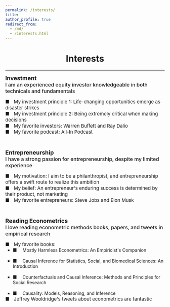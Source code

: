 ```yaml
---
permalink: /interests/
title: 
author_profile: true
redirect_from: 
  - /md/
  - /interests.html
---
```


<head>
    <style>
        .bolder-text {
            font-weight: 450; /* Adjust the value to make it slightly bolder */
        }
    </style>
</head>

# <center> Interests </center>
- - -

<style>
.custom-bullet {
    list-style-type: none;
    padding-left: 0;
}

.custom-bullet li::before {
    content: "\25A0";  Unicode character for a small square */
    font-size: 10px; /* Adjust this value to change the icon size */
    margin-right: 1em; /* Adjust this value to control the spacing */
}
</style>


<ul class="custom-bullet">
<span style="font-size: 18px;"><strong>Investment</strong></span><br>
  <span style="font-size: 16px;"><span class="bolder-text">I am an experienced equity investor knowledgeable in both technicals and fundamentals</span></span>
    <ul class="custom-bullet">
      <li><span style="font-size: 15px; ">My investment principle 1: Life-changing opportunities emerge as disaster strikes</span></li>
      <li><span style="font-size: 15px; ">My investment principle 2: Being extremely critical when making decisions</span></li>
      <li><span style="font-size: 15px; ">My favorite investors: Warren Buffett and Ray Dalio</span></li>
      <li><span style="font-size: 15px; ">My favorite podcast: All-In Podcast</span></li>
     </ul>
</ul>
<br/>
<ul class="custom-bullet">
<span style="font-size: 18px;"><strong>Entrepreneurship</strong></span><br>
  <span style="font-size: 16px;"><span class="bolder-text">I have a strong passion for entrepreneurship, despite my limited experience</span></span>
    <ul class="custom-bullet">
      <li><span style="font-size: 15px; ">My motivation: I aim to be a philanthropist, and entrepreneurship offers a swift route to realize this ambition</span></li>
      <li><span style="font-size: 15px; ">My belief: An entrepreneur's enduring success is determined by their product, not marketing</span></li>
      <li><span style="font-size: 15px; ">My favorite entrepreneurs: Steve Jobs and Elon Musk</span></li> 
     </ul>
</ul>
<br/>
<ul class="custom-bullet">
<span style="font-size: 18px;"><strong>Reading Econometrics</strong></span><br>
  <span style="font-size: 16px;"><span class="bolder-text">I love reading econometric methods books, papers, and tweets in empirical research</span></span>
    <ul class="custom-bullet">
      <li><span style="font-size: 15px; ">My favorite books:</span><br>
          <ul>
          <li><span style="font-size: 14px; "> Mostly Harmless Econometrics: An Empiricist's Companion</span></li><br>
          <li><span style="font-size: 14px; "> Causal Inference for Statistics, Social, and Biomedical Sciences: An Introduction</span></li><br>
          <li><span style="font-size: 14px; "> Counterfactuals and Causal Inference: Methods and Principles for Social Research</span></li><br>
          <li><span style="font-size: 14px; "> Causality: Models, Reasoning, and Inference</span></li>
          </ul>
      </li> 
     <li><span style="font-size: 15px; ">Jeffrey Wooldridge's tweets about econometrics are fantastic</span></li>
     </ul>
</ul>













